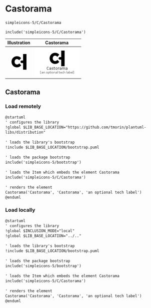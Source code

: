# Castorama


```text
simpleicons-5/C/Castorama
```

```text
include('simpleicons-5/C/Castorama')
```



| Illustration | Castorama |
| :---: | :---: |
| ![illustration for Illustration](../../simpleicons-5/C/Castorama.png) | ![illustration for Castorama](../../simpleicons-5/C/Castorama.Local.png) |




## Castorama

### Load remotely
```plantuml
@startuml
' configures the library
!global $LIB_BASE_LOCATION="https://github.com/tmorin/plantuml-libs/distribution"

' loads the library's bootstrap
!include $LIB_BASE_LOCATION/bootstrap.puml

' loads the package bootstrap
include('simpleicons-5/bootstrap')

' loads the Item which embeds the element Castorama
include('simpleicons-5/C/Castorama')

' renders the element
Castorama('Castorama', 'Castorama', 'an optional tech label')
@enduml
```

### Load locally
```plantuml
@startuml
' configures the library
!global $INCLUSION_MODE="local"
!global $LIB_BASE_LOCATION="../.."

' loads the library's bootstrap
!include $LIB_BASE_LOCATION/bootstrap.puml

' loads the package bootstrap
include('simpleicons-5/bootstrap')

' loads the Item which embeds the element Castorama
include('simpleicons-5/C/Castorama')

' renders the element
Castorama('Castorama', 'Castorama', 'an optional tech label')
@enduml
```

